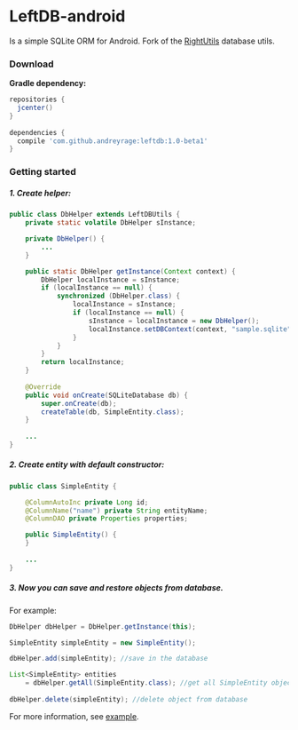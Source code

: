# LeftDB-android
Is a simple SQLite ORM for Android. Fork of the [RightUtils](https://github.com/manfenixhome/RightUtils) database utils.

### Download
**Gradle dependency:**
``` groovy
repositories {
  jcenter()
}
    
dependencies {
  compile 'com.github.andreyrage:leftdb:1.0-beta1'
}
```

### Getting started
##### 1. Create helper:
``` java
public class DbHelper extends LeftDBUtils {
    private static volatile DbHelper sInstance;

    private DbHelper() {
        ...
    }

    public static DbHelper getInstance(Context context) {
        DbHelper localInstance = sInstance;
        if (localInstance == null) {
            synchronized (DbHelper.class) {
                localInstance = sInstance;
                if (localInstance == null) {
                    sInstance = localInstance = new DbHelper();
                    localInstance.setDBContext(context, "sample.sqlite", 1);
                }
            }
        }
        return localInstance;
    }
    
    @Override
    public void onCreate(SQLiteDatabase db) {
        super.onCreate(db);
        createTable(db, SimpleEntity.class);
    }
    
    ...
}
```

##### 2. Create entity with default constructor:
``` java
public class SimpleEntity {

    @ColumnAutoInc private Long id;
    @ColumnName("name") private String entityName;
    @ColumnDAO private Properties properties;

    public SimpleEntity() {
    }
    
    ...
}
```

##### 3. Now you can save and restore objects from database.
For example:
``` java
DbHelper dbHelper = DbHelper.getInstance(this);

SimpleEntity simpleEntity = new SimpleEntity();

dbHelper.add(simpleEntity); //save in the database

List<SimpleEntity> entities 
    = dbHelper.getAll(SimpleEntity.class); //get all SimpleEntity objects from database
  
dbHelper.delete(simpleEntity); //delete object from database

```

For more information, see [example](https://github.com/AndreyRage/LeftDB-android/tree/master/sample).
